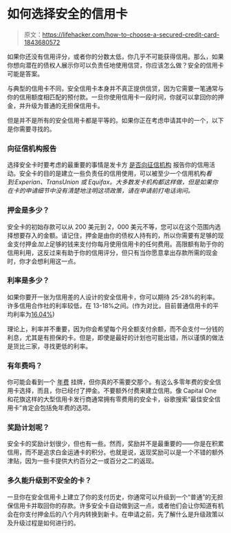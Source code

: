 # 如何选择安全的信用卡

> 原文：<https://lifehacker.com/how-to-choose-a-secured-credit-card-1843680572>

如果你还没有信用评分，或者你的分数太低，你几乎不可能获得信用。那么，如果你想向潜在的债权人展示你可以负责任地使用信贷，你应该怎么做？安全的信用卡可能是答案。



与典型的信用卡不同，安全信用卡本身并不真正提供信贷，因为它需要一笔通常与你的信用额度相匹配的预付款。一旦你使用信用卡一段时间，你就可以拿回你的押金，并升级为普通的无担保信用卡。

但是并不是所有的安全信用卡都是平等的。如果你正在考虑申请其中的一个，以下是你需要寻找的。

### **向征信机构报告**

选择安全卡时要考虑的最重要的事情是发卡方 [是否向征信机构](https://twocents.lifehacker.com/everything-you-need-to-know-about-credit-how-to-check-1797093506) 报告你的信用活动。安全卡的目的是建立一些负责任的信用使用，可以被至少一个信用机构*看到:Experian、TransUnion 或 Equifax。大多数发卡机构都这样做，但是如果你在卡的申请细节中没有清楚地注明这项政策，请在申请前打电话询问。*

### 押金是多少？

安全卡的初始存款可以从 200 美元到 2，000 美元不等，您可以在这个范围内选择想要存入的金额。请记住，押金是由你的债权人持有的，所以你需要有足够的现金支付押金*加上*足够的钱来支付你每月使用信用卡的任何费用。高限额有助于你的信用利用，这反过来有助于你的信用评分，但只有当你愿意拿出存款所需的现金时，你才会想利用这一点。

### 利率是多少？

如果你要开一张为信用差的人设计的安全信用卡，你可以期待 25-28%的利率。许多信用合作社的利率较低，在 13-18%之间。(作为对比，目前普通信用卡的平均利率为[16.04%](https://www.creditcards.com/credit-card-news/rate-report/))

理论上，利率并不重要，因为你会希望每个月全额支付余额，而不会支付一分钱的利息，尤其是有担保的卡。但是，即使是最好的计划也可能出错，所以谨慎的做法是货比三家，寻找更低的利率。

### **有年费吗？**

你可能会看到一个 [年费](https://twocents.lifehacker.com/when-paying-an-annual-credit-card-fee-makes-sense-1827669221) 挂牌，但你真的不需要交那个。有这么多零年费的安全信用卡选择，而且，你已经付了押金。不要额外付费来建立信用。像 Capital One 和花旗这样的大型信用卡发行商通常拥有零费用的安全卡，谷歌搜索“最佳安全信用卡”肯定会包括免年费的选项。

### 奖励计划呢？

安全卡的奖励计划很少，但也有一些。然而，奖励并不是最重要的——你是在积累信用，而不是追求白金运通卡的积分。也就是说，返现奖励可以是一个不错的额外津贴，因为一些卡提供大约百分之一或百分之二的返现。

### **多久能升级到不安全的卡？**

一旦你在安全信用卡上建立了你的支付历史，你通常可以升级到一个“普通”的无担保信用卡并取回你的存款。许多安全卡自动做到这一点，或者他们会让你知道有机会在你支付押金后的八个月内转换到新卡。在申请之前，先了解什么是升级政策以及升级过程是如何进行的。